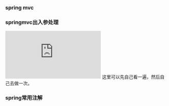 ### spring mvc

### springmvc出入参处理
![关于springmvc出入参原理](https://www.cnblogs.com/fangjian0423/p/springMVC-xml-json-convert.html)
这里可以先自己看一遍，然后自己去做一次。

### spring常用注解
